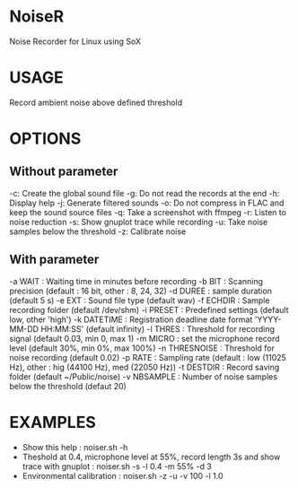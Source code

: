# NoiseR
Noise Recorder for Linux using SoX

# USAGE
Record ambient noise above defined threshold

# OPTIONS

## Without parameter

 -c: Create the global sound file
 -g: Do not read the records at the end
 -h: Display help
 -j: Generate filtered sounds
 -o: Do not compress in FLAC and keep the sound source files
 -q: Take a screenshot with ffmpeg
 -r: Listen to noise reduction
 -s: Show gnuplot trace while recording
 -u: Take noise samples below the threshold
 -z: Calibrate noise

## With parameter

 -a WAIT       : Waiting time in minutes before recording
 -b BIT        : Scanning precision (default : 16 bit, other : 8, 24, 32)
 -d DUREE      : sample duration (default 5 s)
 -e EXT        : Sound file type  (default wav)
 -f ECHDIR     : Sample recording folder (default /dev/shm)
 -i PRESET     : Predefined settings (default low, other 'high')
 -k DATETIME   : Registration deadline date format 'YYYY-MM-DD HH:MM:SS' (default infinity)
 -l THRES      : Threshold for recording signal (default 0.03, min 0, max 1)
 -m MICRO      : set the microphone record level (default 30%, min 0%, max 100%)
 -n THRESNOISE : Threshold for noise recording (default 0.02)
 -p RATE       : Sampling rate (default : low (11025 Hz), other : hig (44100 Hz), med (22050 Hz))
 -t DESTDIR    : Record saving folder (default ~/Public/noise)
 -v NBSAMPLE   : Number of noise samples below the threshold (defaut 20)

# EXAMPLES

 - Show this help : noiser.sh -h
 - Theshold at 0.4, microphone level at 55%, record length 3s and show trace with gnuplot : noiser.sh -s -l 0.4 -m 55% -d 3
 - Environmental calibration : noiser.sh -z -u -v 100 -l 1.0
